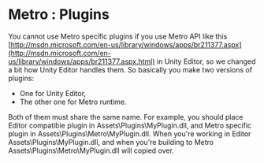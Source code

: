 Metro : Plugins
===============


You cannot use Metro specific plugins if you use Metro API like this [http://msdn.microsoft.com/en-us/library/windows/apps/br211377.aspx](http://msdn.microsoft.com/en-us/library/windows/apps/br211377.aspx.html) in Unity Editor, so we changed a bit how Unity Editor handles them. So basically you make two versions of plugins:
* One for Unity Editor,
* The other one for Metro runtime.

Both of them must share the same name. For example, you should place Editor compatible plugin in Assets\Plugins\MyPlugin.dll, and Metro specific plugin in Assets\Plugins\Metro\MyPlugin.dll. When you're working in Editor Assets\Plugins\MyPlugin.dll, and when you're building to Metro Assets\Plugins\Metro\MyPlugin.dll will copied over.           


